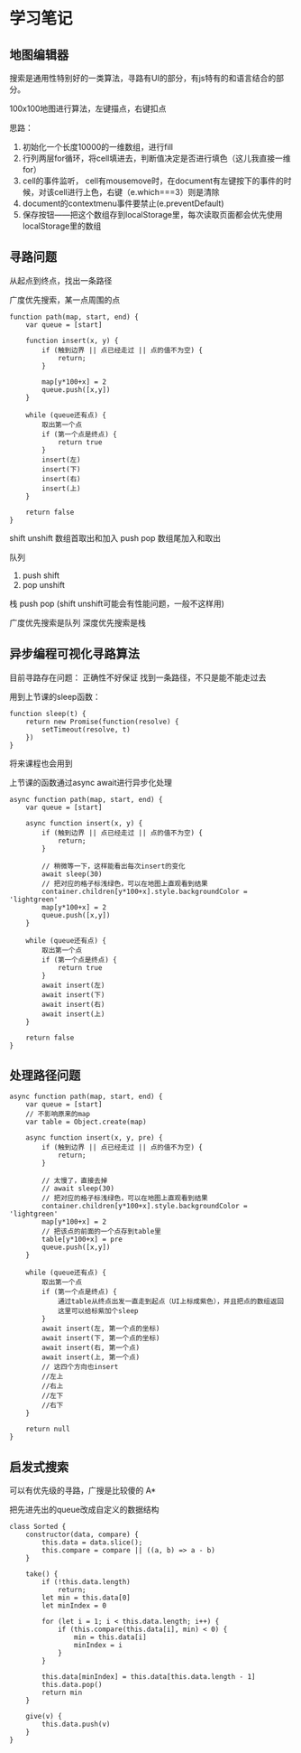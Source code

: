 # 学习笔记

## 地图编辑器

搜索是通用性特别好的一类算法，寻路有UI的部分，有js特有的和语言结合的部分。

100x100地图进行算法，左键描点，右键扣点

思路：
1. 初始化一个长度10000的一维数组，进行fill
2. 行列两层for循环，将cell填进去，判断值决定是否进行填色（这儿我直接一维for）
3. cell的事件监听， cell有mousemove时，在document有左键按下的事件的时候，对该cell进行上色，右键（e.which===3）则是清除
4. document的contextmenu事件要禁止(e.preventDefault)
5. 保存按钮——把这个数组存到localStorage里，每次读取页面都会优先使用localStorage里的数组

## 寻路问题

从起点到终点，找出一条路径

广度优先搜索，某一点周围的点

```
function path(map, start, end) {
	var queue = [start]

	function insert(x, y) {
		if (触到边界 || 点已经走过 || 点的值不为空) {
			return;
		}
		
		map[y*100+x] = 2
		queue.push([x,y])
	}

	while (queue还有点) {
		取出第一个点
		if (第一个点是终点) {
			return true
		}
		insert(左)
		insert(下)
		insert(右)
		insert(上)
	}

	return false
}
```

shift unshift 数组首取出和加入
push pop 数组尾加入和取出

队列
1. push shift
2. pop unshift

栈 push pop (shift unshift可能会有性能问题，一般不这样用)

广度优先搜索是队列
深度优先搜索是栈

## 异步编程可视化寻路算法

目前寻路存在问题：
正确性不好保证
找到一条路径，不只是能不能走过去

用到上节课的sleep函数：

```
function sleep(t) {
	return new Promise(function(resolve) {
		setTimeout(resolve, t)
	})
}
```

将来课程也会用到

上节课的函数通过async await进行异步化处理

```
async function path(map, start, end) {
	var queue = [start]

	async function insert(x, y) {
		if (触到边界 || 点已经走过 || 点的值不为空) {
			return;
		}
		
		// 稍微等一下，这样能看出每次insert的变化
		await sleep(30)
		// 把对应的格子标浅绿色，可以在地图上直观看到结果
		container.children[y*100+x].style.backgroundColor = 'lightgreen'
		map[y*100+x] = 2
		queue.push([x,y])
	}

	while (queue还有点) {
		取出第一个点
		if (第一个点是终点) {
			return true
		}
		await insert(左)
		await insert(下)
		await insert(右)
		await insert(上)
	}

	return false
}
```

## 处理路径问题

```
async function path(map, start, end) {
	var queue = [start]
	// 不影响原来的map
	var table = Object.create(map)

	async function insert(x, y, pre) {
		if (触到边界 || 点已经走过 || 点的值不为空) {
			return;
		}
		
		// 太慢了，直接去掉
		// await sleep(30)
		// 把对应的格子标浅绿色，可以在地图上直观看到结果
		container.children[y*100+x].style.backgroundColor = 'lightgreen'
		map[y*100+x] = 2
		// 把该点的前面的一个点存到table里
		table[y*100+x] = pre
		queue.push([x,y])
	}

	while (queue还有点) {
		取出第一个点
		if (第一个点是终点) {
			通过table从终点出发一直走到起点（UI上标成紫色），并且把点的数组返回
			这里可以给标紫加个sleep
		}
		await insert(左, 第一个点的坐标)
		await insert(下, 第一个点的坐标)
		await insert(右, 第一个点)
		await insert(上, 第一个点)
		// 这四个方向也insert
		//左上
		//右上
		//左下
		//右下
	}

	return null
}
```

## 启发式搜索

可以有优先级的寻路，广搜是比较傻的 A*

把先进先出的queue改成自定义的数据结构

```
class Sorted {
	constructor(data, compare) {
		this.data = data.slice();
		this.compare = compare || ((a, b) => a - b)
	}

	take() {
		if (!this.data.length)
			return;
		let min = this.data[0]
		let minIndex = 0

		for (let i = 1; i < this.data.length; i++) {
			if (this.compare(this.data[i], min) < 0) {
				min = this.data[i]
				minIndex = i	
			}
		}

		this.data[minIndex] = this.data[this.data.length - 1]
		this.data.pop()
		return min
	}

	give(v) {
		this.data.push(v)
	}
}
```
